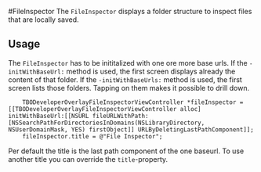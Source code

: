 #FileInspector
The `FileInspector` displays a folder structure to inspect files that are locally saved.

## Usage
The `FileInspector` has to be inititalized with one ore more base urls. If the `-initWithBaseUrl:` method is used, the first screen displays already the content of that folder. If the `-initWithBaseUrls:` method is used, the first screen lists those folders. Tapping on them makes it possible to drill down.

```
    TBODeveloperOverlayFileInspectorViewController *fileInspector = [[TBODeveloperOverlayFileInspectorViewController alloc] initWithBaseUrl:[[NSURL fileURLWithPath:[NSSearchPathForDirectoriesInDomains(NSLibraryDirectory, NSUserDomainMask, YES) firstObject]] URLByDeletingLastPathComponent]];
    fileInspector.title = @"File Inspector";
```

Per default the title is the last path component of the one baseurl. To use another title you can override the `title`-property.